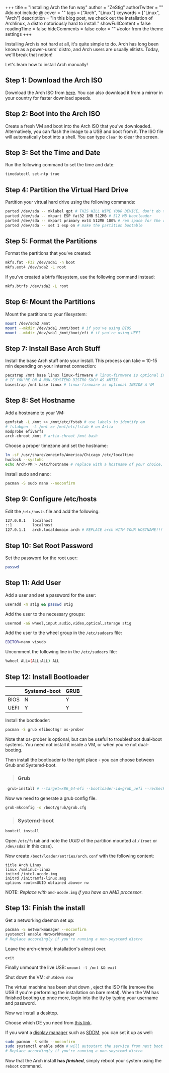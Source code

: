+++
title = "Installing Arch the fun way"
author = "ZeStig"
authorTwitter = "" #do not include @
cover = ""
tags = ["Arch", "Linux"]
keywords = ["Linux", "Arch"]
description = "In this blog post, we check out the installation of Archlinux, a distro notoriously hard to install."
showFullContent = false
readingTime = false
hideComments = false
color = "" #color from the theme settings
+++

Installing Arch is not hard at all, it's quite simple to do. Arch has long been known as a power-users' distro, and Arch users are usually elitists. Today, we'll break that notion! 

Let's learn how to install Arch manually!

## Step 1: Download the Arch ISO

Download the Arch ISO from [here](https://archlinux.org/download). You can also download it from a mirror in your country for faster download speeds.

## Step 2: Boot into the Arch ISO

Create a fresh VM and boot into the Arch ISO that you've downloaded. Alternatively, you can flash the image to a USB and boot from it. The ISO file will automatically boot into a shell. You can type `clear` to clear the screen.

## Step 3: Set the Time and Date

Run the following command to set the time and date:

```bash
timedatectl set-ntp true
```

## Step 4: Partition the Virtual Hard Drive

Partition your virtual hard drive using the following commands:

```bash
parted /dev/sda -- mklabel gpt # THIS WILL WIPE YOUR DEVICE, don't do this if you're dual-booting
parted /dev/sda -- mkpart ESP fat32 1MB 512MB # 512 MB bootloader
parted /dev/sda -- mkpart primary ext4 512MB 100% # rem space for the root filesystem
parted /dev/sda -- set 1 esp on # make the partition bootable
```

## Step 5: Format the Partitions

Format the partitions that you've created:

```bash
mkfs.fat -F32 /dev/sda1 -n boot
mkfs.ext4 /dev/sda2 -L root
```

If you've created a btrfs filesystem, use the following command instead:

```bash
mkfs.btrfs /dev/sda2 -L root
```

## Step 6: Mount the Partitions

Mount the partitions to your filesystem:

```bash
mount /dev/sda2 /mnt
mount --mkdir /dev/sda1 /mnt/boot # if you've using BIOS
mount --mkdir /dev/sda1 /mnt/boot/efi # if you're using UEFI
```

## Step 7: Install Base Arch Stuff

Install the base Arch stuff onto your install. This process can take ≈ 10-15 min depending on your internet connection:

```bash
pacstrap /mnt base linux linux-firmware # linux-firmware is optional inside a VM...
# IF YOU'RE ON A NON-SOYSTEMD DISTRO SUCH AS ARTIX
basestrap /mnt base linux # linux-firmware is optional INSIDE A VM
```

## Step 8: Set Hostname

Add a hostname to your VM:

```bash
genfstab -L /mnt >> /mnt/etc/fstab # use labels to identify em
# fstabgen  -L /mnt >> /mnt/etc/fstab # on Artix
modprobe efivarfs
arch-chroot /mnt # artix-chroot /mnt bash 
```

Choose a proper timezone and set the hostname:

```bash
ln -sf /usr/share/zoneinfo/America/Chicago /etc/localtime
hwclock --systohc
echo Arch-VM > /etc/hostname # replace with a hostname of your choice, preferably no spaces
```

Install sudo and nano:

```bash
pacman -S sudo nano --noconfirm
```

## Step 9: Configure /etc/hosts

Edit the `/etc/hosts` file and add the following:

```bash
127.0.0.1   localhost
::1         localhost
127.0.1.1   arch.localdomain arch # REPLACE arch WITH YOUR HOSTNAME!!!
```

## Step 10: Set Root Password

Set the password for the root user:

```bash
passwd
```

## Step 11: Add User

Add a user and set a password for the user:

```bash
useradd -m stig && passwd stig
```

Add the user to the necessary groups:

```bash
usermod -aG wheel,input,audio,video,optical,storage stig
```


Add the user to the wheel group in the `/etc/sudoers` file:

```bash
EDITOR=nano visudo
```

Uncomment the following line in the `/etc/sudoers` file:

```bash
%wheel ALL=(ALL:ALL) ALL
```

## Step 12: Install Bootloader

|      | Systemd-boot   | GRUB |
| --   |  --            | --   |
| BIOS | N              | Y    |
| UEFI | Y              | Y    | 

Install the bootloader:

```bash
pacman -S grub efibootmgr os-prober
```

Note that os-prober is optional, but can be useful to troubleshoot dual-boot systems. You need not install it inside a VM, or when you're not dual-booting.

Then install the bootloader to the right place - you can choose between Grub and Systemd-boot.
> ### Grub 
```bash
 grub-install # --target=x86_64-efi --bootloader-id=grub_uefi --recheck 
```

Now we need to generate a grub config file.
```bash
grub-mkconfig -o /boot/grub/grub.cfg
```
> ### Systemd-boot
```bash
bootctl install
```
Open `/etc/fstab` and note the *UUID* of the partition mounted at `/` (`root` or `/dev/sda2` in this case).

Now create `/boot/loader/entries/arch.conf` with the following content:
```
title Arch Linux
linux /vmlinuz-linux
initrd /intel-ucode.img 
initrd /initramfs-linux.amg
options root=<UUID obtained above> rw
```
NOTE: *Replace with* `amd-ucode.img` *if you have an AMD processor*.

## Step 13: Finish the install
Get a networking daemon set up:
```bash 
pacman -S networkmanager --noconfirm
systemctl enable NetworkManager
# Replace accordingly if you're running a non-soystemd distro
```

Leave the arch-chroot; installation's almost over.

`exit`

Finally unmount the live USB: `umount -l /mnt && exit`

Shut down the VM: `shutdown now`

The virtual machine has been shut down , eject the ISO file (remove the USB if you're performing the installation on bare metal).
When the VM has finished booting up once more, login into the tty by typing your username and password.

Now we install a desktop.

Choose which DE you need from [this link](https://wiki.archlinux.org/title/Desktop_environment).

<!--
```
cp /etc/X11/xinit/xinitrc $HOME/.xinitrc
echo "exec /usr/bin/<DE>-session" >> ~/.xinitrc
sudo reboot
startx # to start the display server
```
-->
 If you want a [display manager](https://wiki.archlinux.org/title/Display_manager) such as [SDDM](https://github.com/sddm/sddm), you can set it up as well:

```bash 
sudo pacman -S sddm --noconfirm
sudo systemctl enable sddm # will autostart the service from next boot onwards
# Replace accordingly if you're running a non-soystemd distro
```
Now that the Arch install **has _finished_**, simply reboot your system using the `reboot` command.
